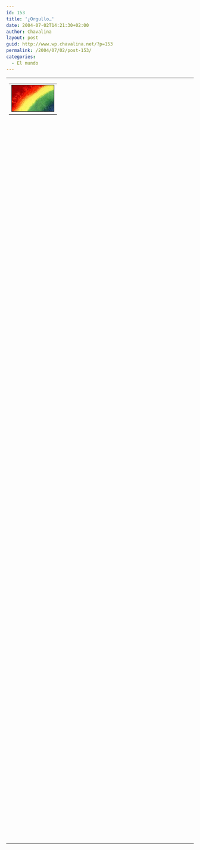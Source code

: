 ```yaml
---
id: 153
title: '¿Orgullo…'
date: 2004-07-02T14:21:30+02:00
author: Chavalina
layout: post
guid: http://www.wp.chavalina.net/?p=153
permalink: /2004/07/02/post-153/
categories:
  - El mundo
---
```

<table width="100%" border="0" cellpadding="0" cellspacing="0">
  <tr>
    <td>
      <table border="0" cellspacing="5" cellpadding="10" width="1" align="left">
        <tr>
          <td>
            <img src="/imagenes/fotos/rainbow.jpg" alt="arcoiris" width="113" height="70" border="1" />
          </td>
        </tr>
      </table>
      
      <p>
        …o excusa para montar la fiesta?
      </p>
      
      <p>
        Sinceramente creo que se trata de lo segundo. Ciudades por toda Espa&ntilde;a se llenan de color, de música bailable y de gente que viene de todos sitios con la libertad y la tolerancia por bandera para reclamar unos derechos que pertenecen a cualquier persona simplemente por sentido común. Por suerte en Espa&ntilde;a la cosa va avanzando bastante rápido… por suerte o por desgracia. últimamente parece que ser homosexual (o más bien ser gay) es lo <span class="titulo">in</span>. No hay programa de televisión sin su "loca" comentarista o friki, sin ir más lejos, "los gays" ganaron el kk-show "La casa de tu vida"… ¿aceptación o simple moda?
      </p>
    </td>
  </tr>
</table>